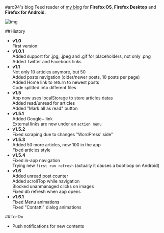 #aro94's blog
Feed reader of [my blog](http://aro94.altervista.org) for __Firefox OS__, __Firefox Desktop__ and __Firefox for Android__.   
   
![img](http://i.imgur.com/q98kP4G.png)   

##History
- __v1.0__   
First version   
- __v1.0.1__   
Added support for .jpg, .jpeg and .gif for placeholders, not only .png   
Added Twitter and Facebook links   
- __v1.1__   
Not only 10 articles anymore, but 50   
Added posts navigation (older/newer posts, 10 posts per page)   
Added Home link to return to newest posts   
Code splitted into different files   
- __v1.5__   
App now uses localStorage to store articles datas   
Added read/unread for articles   
Added "Mark all as read" button   
- __v1.5.1__   
Added Google+ link   
External links are now under an `action menu`   
- __v1.5.2__   
Fixed scraping due to changes "WordPress' side"   
- __v1.5.3__   
Added 50 more articles, now 100 in the app   
Fixed articles style   
- __v1.5.4__   
Fixed in-app navigation   
Trying new `first run refresh` (actually it causes a bootloop on Android)   
- __v1.6__   
Added unread post counter   
Added scrollTop while navigation   
Blocked unanmanaged clicks on images   
Fixed db refresh when app opens   
- __v1.6.1__   
Fixed Menu animations   
Fixed "Contatti" dialog animations     

##To-Do   
- Push notifications for new contents   
